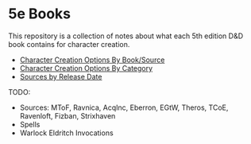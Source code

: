 # 5e Books
This repository is a collection of notes about what each 5th edition D&D book contains for character creation.

- [Character Creation Options By Book/Source](books.md)
- [Character Creation Options By Category](options.md)
- [Sources by Release Date](releaseDates.md)

TODO:
- Sources: MToF, Ravnica, AcqInc, Eberron, EGtW, Theros, TCoE, Ravenloft, Fizban, Strixhaven
- Spells
- Warlock Eldritch Invocations
